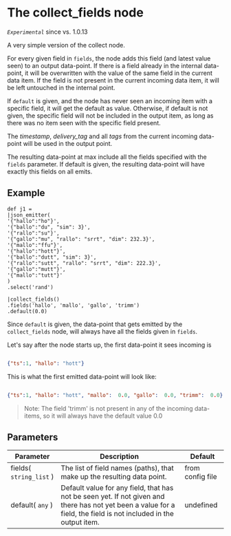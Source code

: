 The collect_fields node
=====================

_`Experimental`_ since vs. 1.0.13

A very simple version of the collect node.

For every given field in `fields`, the node adds this field (and latest value seen) to an output data-point.
If there is a field already in the internal data-point, it will be overwritten with the value of the same field in the current data item.
If the field is not present in the current incoming data item, it will be left untouched in the internal point.

If `default` is given, and the node has never seen an incoming item with a specific field, it will get the default as value.
Otherwise, if default is not given, the specific field will not be included in the output item, as long as there was no item seen with the specific field present.

The _timestamp_, _delivery_tag_ and all _tags_ from the current incoming data-point will be used in the output point.

The resulting data-point at max include all the fields specified with the `fields` parameter.
If default is given, the resulting data-point will have exactly this fields on all emits.

 
Example
-------
```dfs  
def j1 =
|json_emitter(
'{"hallo":"ho"}',
'{"ballo":"du", "sim": 3}',
'{"rallo":"su"}',
'{"gallo":"mu", "rallo": "srrt", "dim": 232.3}',
'{"mallo":"ffu"}',
'{"hallo":"hott"}',
'{"ballo":"dutt", "sim": 3}',
'{"rallo":"sutt", "rallo": "srrt", "dim": 222.3}',
'{"gallo":"mutt"}',
'{"mallo":"tutt"}'
)
.select('rand')

|collect_fields()
.fields('hallo', 'mallo', 'gallo', 'trimm')
.default(0.0) 

```
Since `default` is given, the data-point that gets emitted by the `collect_fields` node, will always have all the fields given in `fields`.

Let's say after the node starts up, the first data-point it sees incoming is
```json

{"ts":1, "hallo": "hott"}

``` 
This is what the first emitted data-point will look like:
```json

{"ts":1, "hallo": "hott", "mallo":  0.0, "gallo":  0.0, "trimm":  0.0}

``` 


> Note: The field 'trimm' is not present in any of the incoming data-items, so it will always have the default value 0.0




Parameters
----------

| Parameter                     | Description                                                                                                                                                       | Default          |
|-------------------------------|-------------------------------------------------------------------------------------------------------------------------------------------------------------------|------------------|
| fields( `string_list` )       | The list of field names (paths), that make up the resulting data point.                                                                                           | from config file |
| default( `any` )              | Default value for any field, that has not be seen yet. If not given and there has not yet been a value for a field, the field is not included in the output item. | undefined        | 
 